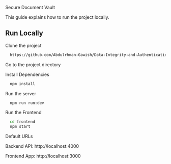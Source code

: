 
 Secure Document Vault

This guide explains how to run the project locally.


## Run Locally

Clone the project

```bash
  https://github.com/Abdulrhman-Gawish/Data-Integrity-and-Authentication-Final-Project
```

Go to the project directory

Install Dependencies

```bash
  npm install
```

Run the server

```bash
  npm run run:dev
```

Run the Frontend

```bash
  cd frontend
  npm start
```





Default URLs

Backend API: http://localhost:4000

Frontend App: http://localhost:3000